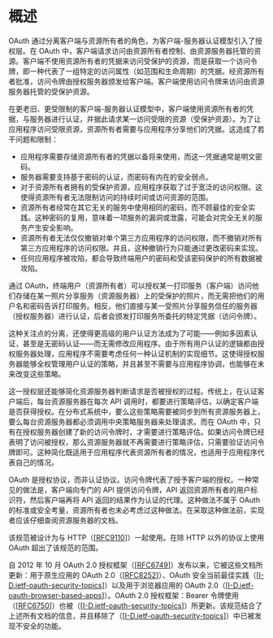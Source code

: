 # 概述

OAuth 通过分离客户端与资源所有者的角色，为客户端-服务器认证模型引入了授权层。在 OAuth 中，客户端请求访问由资源所有者控制、由资源服务器托管的资源。客户端不使用资源所有者的凭据来访问受保护的资源，而是获取一个访问令牌，即一种代表了一组特定的访问属性（如范围和生命周期）的凭据。经资源所有者批准，访问令牌由授权服务器颁发给客户端。客户端使用访问令牌来访问由资源服务器托管的受保护资源。

在更老旧、更受限制的客户端-服务器认证模型中，客户端使用资源所有者的凭据，与服务器进行认证，并据此请求某一访问受限的资源（受保护资源）。为了让应用程序访问受限资源，资源所有者需要与应用程序分享他们的凭据。这造成了若干问题和限制：

- 应用程序需要存储资源所有者的凭据以备将来使用，而这一凭据通常是明文密码。
- 服务器需要支持基于密码的认证，而密码有内在的安全弱点。
- 对于资源所有者拥有的受保护资源，应用程序获取了过于宽泛的访问权限。这使得资源所有者无法限制访问的持续时间或访问资源的范围。
- 资源所有者经常在其它无关的服务中使用相同的密码，而不顾最佳的安全实践。这种密码的复用，意味着一项服务的漏洞或泄露，可能会对完全无关的服务产生安全影响。
- 资源所有者无法仅仅撤销对单个第三方应用程序的访问权限，而不撤销对所有第三方应用程序的访问权限。并且，这种撤销行为只能通过更改密码来实现。
- 任何应用程序被攻陷，都会导致终端用户的密码和受该密码保护的所有数据被攻陷。

通过 OAuth，终端用户（资源所有者）可以授权某一打印服务（客户端）访问他们存储在某一照片分享服务（资源服务器）上的受保护的照片，而无需把他们的用户名和密码告诉打印服务。相反，他们直接与某一受照片分享服务信任的服务器（授权服务器）进行认证，后者会颁发打印服务所委托的特定凭据（访问令牌）。

这种关注点的分离，还使得更高级的用户认证方法成为了可能——例如多因素认证，甚至是无密码认证——而无需修改应用程序。由于所有用户认证的逻辑都由授权服务器处理，应用程序不需要考虑任何一种认证机制的实现细节。这使得授权服务器能够全权管理用户认证的策略，并且甚至不需要与应用程序协调，也能够在未来改变这些策略。

这一授权层还能够简化资源服务器判断请求是否被授权的过程。传统上，在认证客户端后，每台资源服务器在每次 API 调用时，都要进行策略评估，以确定客户端是否获得授权。在分布式系统中，要么这些策略需要被同步到所有资源服务器上，要么每台资源服务器都必须调用中央策略服务器来处理请求。而在 OAuth 中，只有在授权服务器创建了新的访问令牌时，才需要进行策略评估。如果访问令牌已经表明了访问被授权，那么资源服务器就不再需要进行策略评估，只需要验证访问令牌即可。这种简化既适用于应用程序代表资源所有者的情况，也适用于应用程序代表自己的情况。

OAuth 是授权协议，而非认证协议。访问令牌代表了授予客户端的授权。一种常见的做法是，客户端向专门的 API 提供访问令牌，API 返回资源所有者的用户标识符，然后客户端再将 API 返回的结果作为认证的代理。这种做法不属于 OAuth 的标准或安全考量，资源所有者也未必考虑过这种做法。在采取这种做法前，实现者应该仔细查阅资源服务器的文档。

该规范被设计为与 HTTP（[[RFC9110](https://www.rfc-editor.org/info/rfc9110)]）一起使用。在除 HTTP 以外的协议上使用 OAuth 超出了该规范的范围。

自 2012 年 10 月 OAuth 2.0 授权框架（[[RFC6749](https://www.rfc-editor.org/info/rfc6749)]）发布以来，它被这些文档所更新：用于原生应用的 OAuth 2.0（[[RFC8252](https://www.rfc-editor.org/info/rfc8252)]）、OAuth 安全当前最佳实践（[[I-D.ietf-oauth-security-topics](https://datatracker.ietf.org/doc/html/draft-ietf-oauth-security-topics-24)]）以及用于浏览器应用的 OAuth 2.0（[[I-D.ietf-oauth-browser-based-apps](https://datatracker.ietf.org/doc/html/draft-ietf-oauth-browser-based-apps-15)]）。OAuth 2.0 授权框架：Bearer 令牌使用（[[RFC6750](https://www.rfc-editor.org/info/rfc6750)]）也被（[[I-D.ietf-oauth-security-topics](https://datatracker.ietf.org/doc/html/draft-ietf-oauth-security-topics-24)]）所更新。该规范结合了上述所有文档的信息，并且移除了（[[I-D.ietf-oauth-security-topics](https://datatracker.ietf.org/doc/html/draft-ietf-oauth-security-topics-24)]）中已被发现不安全的功能。
